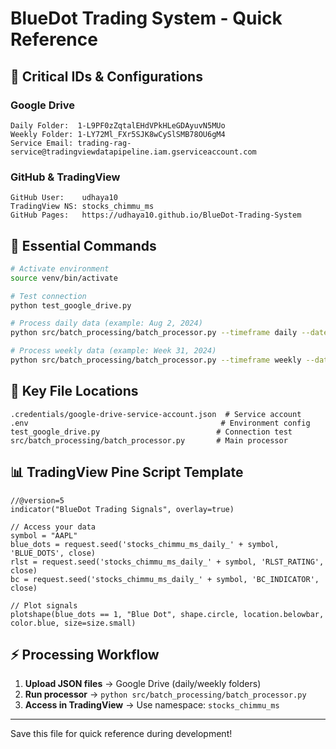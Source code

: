 # BlueDot Trading System - Quick Reference

## 🔑 Critical IDs & Configurations

### Google Drive
```
Daily Folder:  1-L9PF0zZqtalEHdVPkHLeGDAyuvN5MUo
Weekly Folder: 1-LY72Ml_FXr5SJK8wCySlSMB78OU6gM4
Service Email: trading-rag-service@tradingviewdatapipeline.iam.gserviceaccount.com
```

### GitHub & TradingView
```
GitHub User:    udhaya10
TradingView NS: stocks_chimmu_ms
GitHub Pages:   https://udhaya10.github.io/BlueDot-Trading-System
```

## 🚀 Essential Commands

```bash
# Activate environment
source venv/bin/activate

# Test connection
python test_google_drive.py

# Process daily data (example: Aug 2, 2024)
python src/batch_processing/batch_processor.py --timeframe daily --date 2024-08-02

# Process weekly data (example: Week 31, 2024)
python src/batch_processing/batch_processor.py --timeframe weekly --date 2024-W31
```

## 📁 Key File Locations

```
.credentials/google-drive-service-account.json  # Service account
.env                                           # Environment config
test_google_drive.py                          # Connection test
src/batch_processing/batch_processor.py       # Main processor
```

## 📊 TradingView Pine Script Template

```pine
//@version=5
indicator("BlueDot Trading Signals", overlay=true)

// Access your data
symbol = "AAPL"
blue_dots = request.seed('stocks_chimmu_ms_daily_' + symbol, 'BLUE_DOTS', close)
rlst = request.seed('stocks_chimmu_ms_daily_' + symbol, 'RLST_RATING', close)
bc = request.seed('stocks_chimmu_ms_daily_' + symbol, 'BC_INDICATOR', close)

// Plot signals
plotshape(blue_dots == 1, "Blue Dot", shape.circle, location.belowbar, color.blue, size=size.small)
```

## ⚡ Processing Workflow

1. **Upload JSON files** → Google Drive (daily/weekly folders)
2. **Run processor** → `python src/batch_processing/batch_processor.py`
3. **Access in TradingView** → Use namespace: `stocks_chimmu_ms`

---
Save this file for quick reference during development!